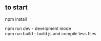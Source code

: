 ## to start

npm install

npm run dev - develpment mode<br>
npm run build - build js and compile less files 


